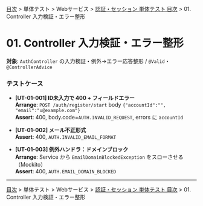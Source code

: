 [目次](../../../目次.md) > 単体テスト > Webサービス > [認証・セッション 単体テスト 目次](目次.md) > 01. Controller 入力検証・エラー整形
# 01. Controller 入力検証・エラー整形

**対象**: `AuthController` の入力検証・例外→エラー応答整形 / `@Valid`・`@ControllerAdvice`

### テストケース
- **[UT-01-001] ID未入力で 400 + フィールドエラー**  
  **Arrange**: `POST /auth/register/start` body `{"accountId":"", "email":"u@example.com"}`  
  **Assert**: 400, body.code=`AUTH.INVALID_REQUEST`, errors に `accountId`

- **[UT-01-002] メール不正形式**  
  **Assert**: 400, `AUTH.INVALID_EMAIL_FORMAT`

- **[UT-01-003] 例外ハンドラ：ドメインブロック**  
  **Arrange**: Service から `EmailDomainBlockedException` をスローさせる（Mockito）  
  **Assert**: 400, `AUTH.EMAIL_DOMAIN_BLOCKED`

---
[目次](../../../目次.md) > 単体テスト > Webサービス > [認証・セッション 単体テスト 目次](目次.md) > 01. Controller 入力検証・エラー整形